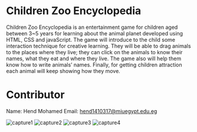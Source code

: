 # Children Zoo Encyclopedia
Children Zoo Encyclopedia is an entertainment game for children aged between 3~5 years for learning about the animal planet developed using HTML, CSS and javaScript. The game will introduce to the child some interaction technique for creative learning. They will be able to drag animals to the places where they live; they can click on the animals to know their names, what they eat and where they live. The game also will help them know how to write animals’ names. Finally, for getting children attraction each animal will keep showing how they move.
# Contributor
Name: Hend Mohamed
Email: hend1410317@miuegypt.edu.eg 

![capture1](https://user-images.githubusercontent.com/34573316/34062414-245750f0-e1f5-11e7-81e7-1b1b5ba85532.PNG)
![capture2](https://user-images.githubusercontent.com/34573316/34062415-24804e92-e1f5-11e7-9e17-8a9c13b05ccc.PNG)
![capture3](https://user-images.githubusercontent.com/34573316/34062416-24b13dea-e1f5-11e7-958a-1e22125219e2.PNG)
![capture4](https://user-images.githubusercontent.com/34573316/34062417-24e8b5b8-e1f5-11e7-8f06-b1395053d024.PNG)
